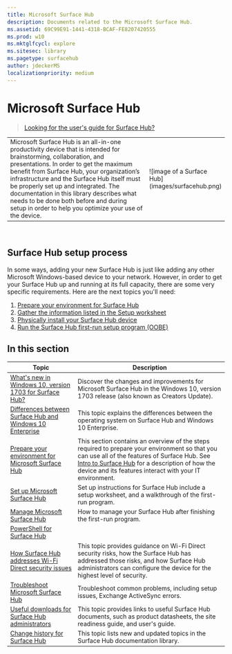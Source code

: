 ```yaml
---
title: Microsoft Surface Hub
description: Documents related to the Microsoft Surface Hub.
ms.assetid: 69C99E91-1441-4318-BCAF-FE8207420555
ms.prod: w10
ms.mktglfcycl: explore
ms.sitesec: library
ms.pagetype: surfacehub
author: jdeckerMS
localizationpriority: medium
---
```


# Microsoft Surface Hub

>[Looking for the user's guide for Surface Hub?](https://www.microsoft.com/surface/support/surface-hub)

<table><tr><td style="border: 0px;width: 75%;valign= top">Microsoft Surface Hub is an all-in-one productivity device that is intended for brainstorming, collaboration, and presentations. In order to get the maximum benefit from Surface Hub, your organization’s infrastructure and the Surface Hub itself must be properly set up and integrated. The documentation in this library describes what needs to be done both before and during setup in order to help you optimize your use of the device.</td><td align="left" style="border: 0px">![image of a Surface Hub](images/surfacehub.png) </td></tr></table>
 

## Surface Hub setup process

In some ways, adding your new Surface Hub is just like adding any other Microsoft Windows-based device to your network. However, in order to get your Surface Hub up and running at its full capacity, there are some very specific requirements. Here are the next topics you'll need:

1. [Prepare your environment for Surface Hub](prepare-your-environment-for-surface-hub.md)
2. [Gather the information listed in the Setup worksheet](setup-worksheet-surface-hub.md)
2. [Physically install your Surface Hub device](physically-install-your-surface-hub-device.md)
3. [Run the Surface Hub first-run setup program (OOBE)](first-run-program-surface-hub.md)



## In this section

| Topic | Description |
| --- | --- |
| [What's new in Windows 10, version 1703 for Surface Hub?](surfacehub-whats-new-1703.md) | Discover the changes and improvements for Microsoft Surface Hub in the Windows 10, version 1703 release (also known as Creators Update). |
| [Differences between Surface Hub and Windows 10 Enterprise](differences-between-surface-hub-and-windows-10-enterprise.md) | This topic explains the differences between the operating system on Surface Hub and Windows 10 Enterprise. |
| [Prepare your environment for Microsoft Surface Hub](prepare-your-environment-for-surface-hub.md) | This section contains an overview of the steps required to prepare your environment so that you can use all of the features of Surface Hub. See [Intro to Surface Hub](intro-to-surface-hub.md) for a description of how the device and its features interact with your IT environment. |
| [Set up Microsoft Surface Hub](set-up-your-surface-hub.md) | Set up instructions for Surface Hub include a setup worksheet, and a walkthrough of the first-run program. |
| [Manage Microsoft Surface Hub](manage-surface-hub.md) | How to manage your Surface Hub after finishing the first-run program. |
| [PowerShell for Surface Hub](appendix-a-powershell-scripts-for-surface-hub.md) | 
| [How Surface Hub addresses Wi-Fi Direct security issues](surface-hub-wifi-direct.md) | This topic provides guidance on Wi-Fi Direct security risks, how the Surface Hub has addressed those risks, and how Surface Hub administrators can configure the device for the highest level of security.  | PowerShell scripts to help set up and manage your Surface Hub. |
| [Troubleshoot Microsoft Surface Hub](troubleshoot-surface-hub.md) | Troubleshoot common problems, including setup issues, Exchange ActiveSync errors. |
| [Useful downloads for Surface Hub administrators](surface-hub-downloads.md) | This topic provides links to useful Surface Hub documents, such as product datasheets, the site readiness guide, and user's guide. |
| [Change history for Surface Hub](change-history-surface-hub.md) | This topic lists new and updated topics in the Surface Hub documentation library. |



